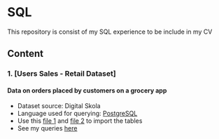 # SQL
This repository is consist of my SQL experience to be include in my CV

## Content
### 1. [Users Sales - Retail Dataset]
#### Data on orders placed by customers on a grocery app
* Dataset source: Digital Skola
* Language used for querying: [PostgreSQL](https://www.postgresql.org/)
* Use this [file 1](./Supermart%20Grocery%20Sales%20-%20Retail%20Analytics%20Dataset/supermart_sales_tables.sql) and [file 2](https://github.com/fauziaya/sql-portofolio/blob/main/order_tab%20Users%20Sales%20-%20Retail%20Dataset.csv) to import the tables
* See my queries [here](https://github.com/fauziaya/sql-portofolio/blob/main/Users%20Sales%20-%20Retail%20Dataset.sql)
